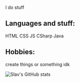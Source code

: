 I do stuff

## Languages and stuff:
  HTML
  CSS
  JS
  CSharp
  Java

## Hobbies:
  create things or something idk
  
  
  
  
  
![Slav's GitHub stats](https://github-readme-stats.vercel.app/api?username=SlavicMan&show_icons=true&theme=tokyonight)
